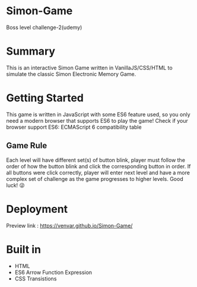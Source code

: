 # Simon-Game
Boss level challenge-2(udemy)

# Summary
This is an interactive Simon Game written in VanillaJS/CSS/HTML to simulate the classic Simon Electronic Memory Game.

# Getting Started
This game is written in JavaScript with some ES6 feature used, so you only need a modern browser that supports ES6 to play the game! Check if your browser support ES6: ECMAScript 6 compatibility table
## Game Rule
Each level will have different set(s) of button blink, player must follow the order of how the button blink and click the corresponding button in order. If all buttons were click correctly, player will enter next level and have a more complex set of challenge as the game progresses to higher levels. Good luck! 😜

# Deployment
Preview link : https://venvar.github.io/Simon-Game/

# Built in
<ul>
  <li>HTML</li>
  <li>ES6 Arrow Function Expression</li>
  <li>CSS Transistions</li>
  </ul>
